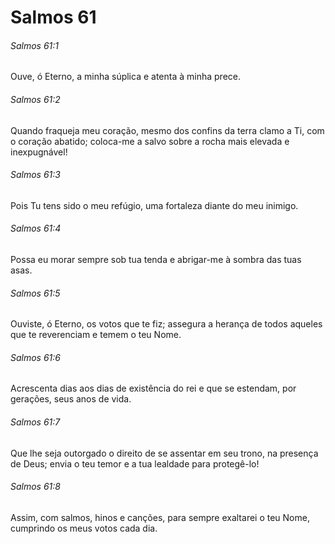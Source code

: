 # Salmos 61

###### Salmos 61:1

Ouve, ó Eterno, a minha súplica e atenta à minha prece.

###### Salmos 61:2

Quando fraqueja meu coração, mesmo dos confins da terra clamo a Ti, com o coração abatido; coloca-me a salvo sobre a rocha mais elevada e inexpugnável!

###### Salmos 61:3

Pois Tu tens sido o meu refúgio, uma fortaleza diante do meu inimigo.

###### Salmos 61:4

Possa eu morar sempre sob tua tenda e abrigar-me à sombra das tuas asas.

###### Salmos 61:5

Ouviste, ó Eterno, os votos que te fiz; assegura a herança de todos aqueles que te reverenciam e temem o teu Nome.

###### Salmos 61:6

Acrescenta dias aos dias de existência do rei e que se estendam, por gerações, seus anos de vida.

###### Salmos 61:7

Que lhe seja outorgado o direito de se assentar em seu trono, na presença de Deus; envia o teu temor e a tua lealdade para protegê-lo!

###### Salmos 61:8

Assim, com salmos, hinos e canções, para sempre exaltarei o teu Nome, cumprindo os meus votos cada dia.

